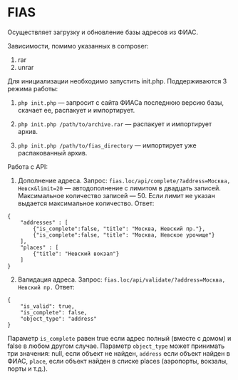 FIAS
================

Осуществляет загрузку и обновление базы адресов из ФИАС.

Зависимости, помимо указанных в composer:
1. rar
2. unrar


Для инициализации необходимо запустить init.php. Поддерживаются 3 режима работы:

1. ```php init.php``` — запросит с сайта ФИАСа последнюю версию базы, скачает ее, распакует и импортирует.

2. ```php init.php /path/to/archive.rar``` — распакует и импортирует архив.

3. ```php init.php /path/to/fias_directory``` — импортирует уже распакованный архив.

Работа с API:
1. Дополнение адреса.
Запрос:
```fias.loc/api/complete/?address=Москва, Невск&limit=20``` — автодополнение с лимитом в двадцать записей.
Максимальное количество записей — 50. Если лимит не указан выдается максимальное количество.
Ответ:
```
{
    "addresses" : [
        {"is_complete":false, "title": "Москва, Невский пр."},
        {"is_complete":false, "title": "Москва, Невское урочище"}
    ],
    "places" : [
        {"title": "Невский вокзал"}
    ]
}
```

2. Валидация адреса.
Запрос:
```fias.loc/api/validate/?address=Москва, Невский пр.```
Ответ:
```
{
    "is_valid": true,
    "is_complete": false,
    "object_type": "address"
}
```
Параметр ```is_complete``` равен true если адрес полный (вместе с домом) и false в любом другом случае.
Параметр ```object_type``` может принимать три значения: null, если объект не найден, ```address``` если объект найден в
ФИАС, ```place```, если объект найден в списке places (аэропорты, вокзалы, порты и т.д.).
